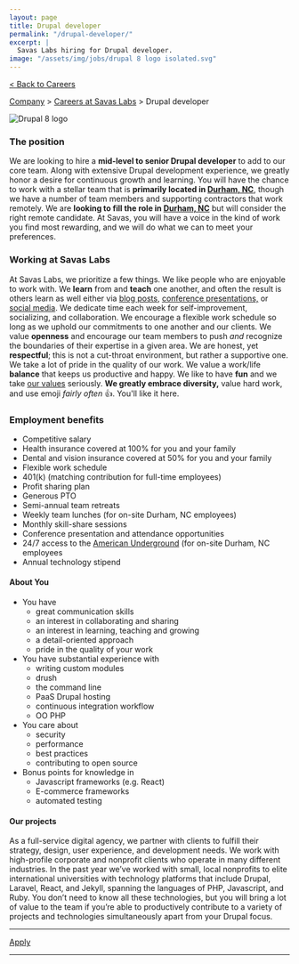 ```yaml
---
layout: page
title: Drupal developer
permalink: "/drupal-developer/"
excerpt: |
  Savas Labs hiring for Drupal developer.
image: "/assets/img/jobs/drupal 8 logo isolated.svg"
---
```


<p class="breadcrumbs hide-for-medium hide-for-large">
    <a href="/careers">< Back to Careers</a>
</p>
<p class="breadcrumbs hide-for-small">
    <a href="/company">Company</a> > <a href="/careers">Careers at Savas Labs</a> > Drupal developer
</p>

<div class="icon--job">
    <img src="/assets/img/jobs/drupal 8 logo isolated.svg" alt="Drupal 8 logo">
</div>

### The position

We are looking to hire a **mid-level to senior Drupal developer** to add to our core team. Along with extensive Drupal development experience, we greatly honor a desire for continuous growth and learning. You will have the chance to work with a stellar team that is **primarily located in [Durham, NC](/durham)**, though we have a number of team members and supporting contractors that work remotely. We are **looking to fill the role in [Durham, NC](/durham)** but will consider the right remote candidate. At Savas, you will have a voice in the kind of work you find most rewarding, and we will do what we can to meet your preferences.

### Working at Savas Labs

At Savas Labs, we prioritize a few things. We like people who are enjoyable to work with. We **learn** from and **teach** one another, and often the result is others learn as well either via [blog posts](/blog),
 [conference presentations,](/results/open-source/#presentations) or [social media](https://twitter.com/savaslabs). We dedicate time each week for self-improvement, socializing, and collaboration. We encourage a flexible work schedule so long as we uphold our commitments to one another and our clients. We value **openness** and encourage our team members to push _and_ recognize the boundaries of their expertise in a given area. We are honest, yet **respectful**; this is not a cut-throat environment, but rather a supportive one. We take a lot of pride in the quality of our work. We value a work/life **balance** that keeps us productive and happy. We like to have **fun** and we take [our values](/company/mission-and-values/) seriously. **We greatly embrace diversity,** value hard work, and use emoji _fairly often_ :+1:. You'll like it here.

### Employment benefits

+ Competitive salary
+ Health insurance covered at 100% for you and your family
+ Dental and vision insurance covered at 50% for you and your family
+ Flexible work schedule
+ 401(k) (matching contribution for full-time employees)
+ Profit sharing plan
+ Generous PTO
+ Semi-annual team retreats
+ Weekly team lunches (for on-site Durham, NC employees)
+ Monthly skill-share sessions
+ Conference presentation and attendance opportunities
+ 24/7 access to the [American Underground](http://americanunderground.com/) (for on-site Durham, NC employees
+ Annual technology stipend

#### About You

+ You have
  + great communication skills
  + an interest in collaborating and sharing
  + an interest in learning, teaching and growing
  + a detail-oriented approach
  + pride in the quality of your work
+ You have substantial experience with
  + writing custom modules
  + drush
  + the command line
  + PaaS Drupal hosting
  + continuous integration workflow
  + OO PHP
+ You care about
  + security
  + performance
  + best practices
  + contributing to open source
+ Bonus points for knowledge in
  + Javascript frameworks (e.g. React)
  + E-commerce frameworks
  + automated testing

#### Our projects

As a full-service digital agency, we partner with clients to fulfill their strategy, design, user experience, and development needs. We work with high-profile corporate and nonprofit clients who operate in many different industries. In the past year we’ve worked with small, local nonprofits to elite international universities with technology platforms that include Drupal, Laravel, React, and Jekyll, spanning the languages of PHP, Javascript, and Ruby. You don’t need to know all these technologies, but you will bring a lot of value to the team if you’re able to productively contribute to a variety of projects and technologies simultaneously apart from your Drupal focus.

---

<a href="https://savas-labs.breezy.hr/p/b2a556a7a1ab-drupal-developer/apply" class="button">Apply</a>

---
